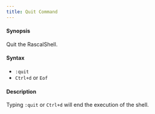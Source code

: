 ```yaml
---
title: Quit Command
---
```


#### Synopsis

Quit the RascalShell.

#### Syntax

* `:quit`
* `Ctrl+d` or `Eof`

#### Description

Typing `:quit` or `Ctrl+d` will end the execution of the shell.
